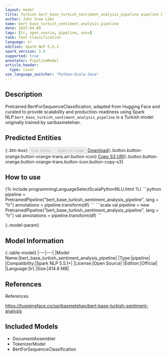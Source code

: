 ```yaml
---
layout: model
title: Turkish bert_base_turkish_sentiment_analysis_pipeline pipeline BertForSequenceClassification from saribasmetehan
author: John Snow Labs
name: bert_base_turkish_sentiment_analysis_pipeline
date: 2025-04-09
tags: [tr, open_source, pipeline, onnx]
task: Text Classification
language: tr
edition: Spark NLP 5.5.1
spark_version: 3.0
supported: true
annotator: PipelineModel
article_header:
  type: cover
use_language_switcher: "Python-Scala-Java"
---
```


## Description

Pretrained BertForSequenceClassification, adapted from Hugging Face and curated to provide scalability and production-readiness using Spark NLP.`bert_base_turkish_sentiment_analysis_pipeline` is a Turkish model originally trained by saribasmetehan.

## Predicted Entities



{:.btn-box}
<button class="button button-orange" disabled>Live Demo</button>
<button class="button button-orange" disabled>Open in Colab</button>
[Download](https://s3.amazonaws.com/auxdata.johnsnowlabs.com/public/models/bert_base_turkish_sentiment_analysis_pipeline_tr_5.5.1_3.0_1744225314840.zip){:.button.button-orange.button-orange-trans.arr.button-icon}
[Copy S3 URI](s3://auxdata.johnsnowlabs.com/public/models/bert_base_turkish_sentiment_analysis_pipeline_tr_5.5.1_3.0_1744225314840.zip){:.button.button-orange.button-orange-trans.button-icon.button-copy-s3}

## How to use



<div class="tabs-box" markdown="1">
{% include programmingLanguageSelectScalaPythonNLU.html %}
```python
pipeline = PretrainedPipeline("bert_base_turkish_sentiment_analysis_pipeline", lang = "tr")
annotations =  pipeline.transform(df)
```
```scala
val pipeline = new PretrainedPipeline("bert_base_turkish_sentiment_analysis_pipeline", lang = "tr")
val annotations = pipeline.transform(df)
```
</div>

{:.model-param}
## Model Information

{:.table-model}
|---|---|
|Model Name:|bert_base_turkish_sentiment_analysis_pipeline|
|Type:|pipeline|
|Compatibility:|Spark NLP 5.5.1+|
|License:|Open Source|
|Edition:|Official|
|Language:|tr|
|Size:|414.8 MB|

## References

References

https://huggingface.co/saribasmetehan/bert-base-turkish-sentiment-analysis

## Included Models

- DocumentAssembler
- TokenizerModel
- BertForSequenceClassification